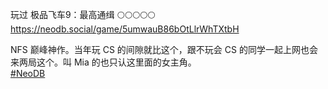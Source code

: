 <p>玩过 极品飞车9：最高通缉  🌕🌕🌕🌕🌕  <br /><a href="https://neodb.social/game/5umwauB86bOtLlrWhTXtbH" target="_blank" rel="nofollow noopener" translate="no"><span class="invisible">https://</span><span class="ellipsis">neodb.social/game/5umwauB86bOt</span><span class="invisible">LlrWhTXtbH</span></a></p><p>NFS 巅峰神作。当年玩 CS 的间隙就比这个，跟不玩会 CS 的同学一起上网也会来两局这个。叫 Mia 的也只认这里面的女主角。<br /><a href="https://e5n.cc/tags/NeoDB" class="mention hashtag" rel="tag">#<span>NeoDB</span></a></p>
